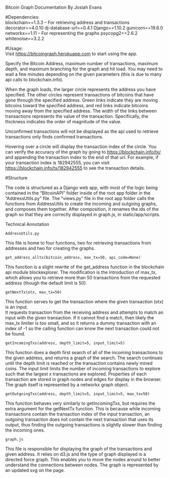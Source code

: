 Bitcoin Graph Documentation
By Josiah Evans

#Dependencies:  
        blockchain==1.3.3 – For retrieving address and transactions
        decorator==4.0.10
        dj-database-url==0.4.1
        Django==1.10.2
        gunicorn==19.6.0
        networkx==1.11 – For representing the graphs
        psycopg2==2.6.2
        whitenoise==3.2.2

#Usage:  
Visit https://bitcoingraph.herokuapp.com to start using the app.

Specify the Bitcoin Address, maximum number of transactions, maximum depth, and maximum branching for the graph and hit load.  You may need to wait a few minutes depending on the given parameters (this is due to many api calls to blockchain.info).  

When the graph loads, the larger circle represents the address you have specified.  The other circles represent transactions of bitcoins that have gone through the specified address.  Green links indicate they are moving bitcoins toward the specified address, and red links indicate bitcoins moving away from the specified address.  The width of the links between transactions represents the value of the transaction.  Specifically, the thickness indicates the order of magnitude of the value.

Unconfirmed transactions will not be displayed as the api used to retrieve transactions only finds confirmed transactions.

Hovering over a circle will display the transaction index of the circle.  You can verify the accuracy of the graph by going to https://blockchain.info/tx/ and appending the transaction index to the end of that url.  For example, if your transaction index is 182942555, you can visit https://blockchain.info/tx/182942555 to see the transaction details.  

#Structure

The code is structured as a Django web app, with most of the logic being contained in the “BitcoinAPI” folder inside of the root app folder in the “AddressUtils.py” file.  The “views.py” file in the root app folder calls the functions from AddressUtils to create the incoming and outgoing graphs, and composes them together.  After composition, it renames the ids of the graph so that they are correctly displayed in graph.js, in static/app/scripts.   

Technical Annotation

    AddressUtils.py
This file is home to four functions, two for retrieving transactions from addresses and two for creating the graphs.  

	get_address_alltx(bitcoin_address, max_tx=50, api_code=None)
This function is a slight rewrite of the get_address function in the blockchain api module blockexplorer.  The modification is the introduction of max_tx, which allows you to retrieve more than 50 transactions from the requested address (though the default limit is 50).

    getNextTx(otx, max_tx=50)
This function serves to get the transaction where the given transaction (otx) is an input.  	
It requests transaction from the receiving address and attempts to match an input with the given transaction.  If it cannot find a match, then likely the max_tx limiter is too small, and so it returns a dummy transaction with an index of -1 so the calling function can know the next transaction could not be found.  

    getIncomingTxs(address, depth_limit=5, input_limit=5)
This function does a depth first search of all of the incoming transactions to the given address, and returns a graph of the search.  The search continues until the depth limit is reached or the transaction contains newly mined coins.  The input limit limits the number of incoming transactions to explore such that the largest x transactions are explored.  Properties of each transaction are stored in graph nodes and edges for display in the browser.  The graph itself is represented by a networkx graph object.

    getOutgoingTxs(address, depth_limit=5, input_limit=5, max_tx=50)
This function behaves very similarly to getIncomingTxs, but requires the extra argument for the getNextTx function.  This is because while incoming transactions contain the transaction index of the input transaction, an outgoing transaction does not contain the next transaction that uses its output, thus finding the outgoing transactions is slightly slower than finding the incoming ones.  

    graph.js
This file is responsible for displaying the graph of the transactions and given address.  It relies on d3.js and the type of graph displayed is a directed force graph.  This enables you to move the nodes around to better understand the connections between nodes.  The graph is represented by an updated svg on the page.

